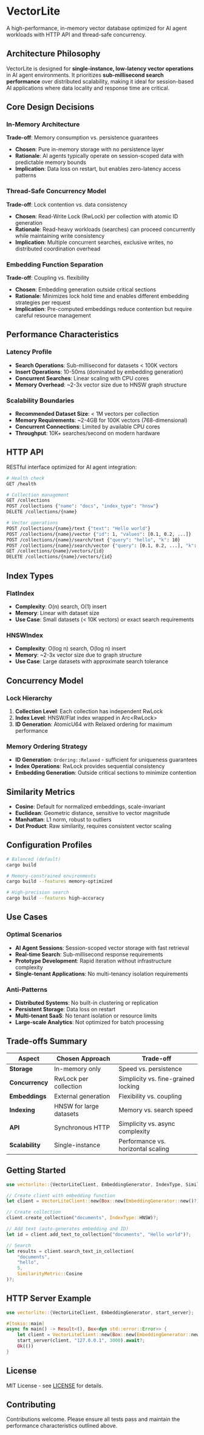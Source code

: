 # VectorLite

A high-performance, in-memory vector database optimized for AI agent workloads with HTTP API and thread-safe concurrency.

## Architecture Philosophy

VectorLite is designed for **single-instance, low-latency vector operations** in AI agent environments. It prioritizes **sub-millisecond search performance** over distributed scalability, making it ideal for session-based AI applications where data locality and response time are critical.

## Core Design Decisions

### In-Memory Architecture
**Trade-off**: Memory consumption vs. persistence guarantees
- **Chosen**: Pure in-memory storage with no persistence layer
- **Rationale**: AI agents typically operate on session-scoped data with predictable memory bounds
- **Implication**: Data loss on restart, but enables zero-latency access patterns

### Thread-Safe Concurrency Model
**Trade-off**: Lock contention vs. data consistency
- **Chosen**: Read-Write Lock (RwLock) per collection with atomic ID generation
- **Rationale**: Read-heavy workloads (searches) can proceed concurrently while maintaining write consistency
- **Implication**: Multiple concurrent searches, exclusive writes, no distributed coordination overhead

### Embedding Function Separation
**Trade-off**: Coupling vs. flexibility
- **Chosen**: Embedding generation outside critical sections
- **Rationale**: Minimizes lock hold time and enables different embedding strategies per request
- **Implication**: Pre-computed embeddings reduce contention but require careful resource management

## Performance Characteristics

### Latency Profile
- **Search Operations**: Sub-millisecond for datasets < 100K vectors
- **Insert Operations**: 10-50ms (dominated by embedding generation)
- **Concurrent Searches**: Linear scaling with CPU cores
- **Memory Overhead**: ~2-3x vector size due to HNSW graph structure

### Scalability Boundaries
- **Recommended Dataset Size**: < 1M vectors per collection
- **Memory Requirements**: ~2-4GB for 100K vectors (768-dimensional)
- **Concurrent Connections**: Limited by available CPU cores
- **Throughput**: 10K+ searches/second on modern hardware

## HTTP API

RESTful interface optimized for AI agent integration:

```bash
# Health check
GET /health

# Collection management
GET /collections
POST /collections {"name": "docs", "index_type": "hnsw"}
DELETE /collections/{name}

# Vector operations
POST /collections/{name}/text {"text": "Hello world"}
POST /collections/{name}/vector {"id": 1, "values": [0.1, 0.2, ...]}
POST /collections/{name}/search/text {"query": "hello", "k": 10}
POST /collections/{name}/search/vector {"query": [0.1, 0.2, ...], "k": 10}
GET /collections/{name}/vectors/{id}
DELETE /collections/{name}/vectors/{id}
```

## Index Types

### FlatIndex
- **Complexity**: O(n) search, O(1) insert
- **Memory**: Linear with dataset size
- **Use Case**: Small datasets (< 10K vectors) or exact search requirements

### HNSWIndex
- **Complexity**: O(log n) search, O(log n) insert
- **Memory**: ~2-3x vector size due to graph structure
- **Use Case**: Large datasets with approximate search tolerance

## Concurrency Model

### Lock Hierarchy
1. **Collection Level**: Each collection has independent RwLock
2. **Index Level**: HNSW/Flat index wrapped in Arc<RwLock<VectorIndexWrapper>>
3. **ID Generation**: AtomicU64 with Relaxed ordering for maximum performance

### Memory Ordering Strategy
- **ID Generation**: `Ordering::Relaxed` - sufficient for uniqueness guarantees
- **Index Operations**: RwLock provides sequential consistency
- **Embedding Generation**: Outside critical sections to minimize contention

## Similarity Metrics

- **Cosine**: Default for normalized embeddings, scale-invariant
- **Euclidean**: Geometric distance, sensitive to vector magnitude
- **Manhattan**: L1 norm, robust to outliers
- **Dot Product**: Raw similarity, requires consistent vector scaling

## Configuration Profiles

```bash
# Balanced (default)
cargo build

# Memory-constrained environments
cargo build --features memory-optimized

# High-precision search
cargo build --features high-accuracy
```

## Use Cases

### Optimal Scenarios
- **AI Agent Sessions**: Session-scoped vector storage with fast retrieval
- **Real-time Search**: Sub-millisecond response requirements
- **Prototype Development**: Rapid iteration without infrastructure complexity
- **Single-tenant Applications**: No multi-tenancy isolation requirements

### Anti-Patterns
- **Distributed Systems**: No built-in clustering or replication
- **Persistent Storage**: Data loss on restart
- **Multi-tenant SaaS**: No tenant isolation or resource limits
- **Large-scale Analytics**: Not optimized for batch processing

## Trade-offs Summary

| Aspect | Chosen Approach | Trade-off |
|--------|----------------|-----------|
| **Storage** | In-memory only | Speed vs. persistence |
| **Concurrency** | RwLock per collection | Simplicity vs. fine-grained locking |
| **Embeddings** | External generation | Flexibility vs. coupling |
| **Indexing** | HNSW for large datasets | Memory vs. search speed |
| **API** | Synchronous HTTP | Simplicity vs. async complexity |
| **Scalability** | Single-instance | Performance vs. horizontal scaling |

## Getting Started

```rust
use vectorlite::{VectorLiteClient, EmbeddingGenerator, IndexType, SimilarityMetric};

// Create client with embedding function
let client = VectorLiteClient::new(Box::new(EmbeddingGenerator::new()?));

// Create collection
client.create_collection("documents", IndexType::HNSW)?;

// Add text (auto-generates embedding and ID)
let id = client.add_text_to_collection("documents", "Hello world")?;

// Search
let results = client.search_text_in_collection(
    "documents", 
    "hello", 
    5, 
    SimilarityMetric::Cosine
)?;
```

## HTTP Server Example

```rust
use vectorlite::{VectorLiteClient, EmbeddingGenerator, start_server};

#[tokio::main]
async fn main() -> Result<(), Box<dyn std::error::Error>> {
    let client = VectorLiteClient::new(Box::new(EmbeddingGenerator::new()?));
    start_server(client, "127.0.0.1", 3000).await?;
    Ok(())
}
```

## License

MIT License - see [LICENSE](LICENSE) for details.

## Contributing

Contributions welcome. Please ensure all tests pass and maintain the performance characteristics outlined above.